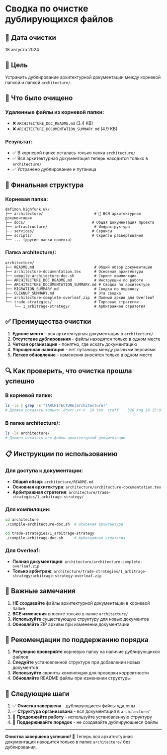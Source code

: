 # Сводка по очистке дублирующихся файлов

## 📅 Дата очистки
18 августа 2024

## 🎯 Цель
Устранить дублирование архитектурной документации между корневой папкой и папкой `architecture/`.

## 🧹 Что было очищено

### Удаленные файлы из корневой папки:
- ❌ `ARCHITECTURE_DOC_README.md` (3.4 KB)
- ❌ `ARCHITECTURE_DOCUMENTATION_SUMMARY.md` (4.9 KB)

### Результат:
- ✅ В корневой папке осталась только папка `architecture/`
- ✅ Вся архитектурная документация теперь находится только в `architecture/`
- ✅ Устранено дублирование и путаница

## 📁 Финальная структура

### Корневая папка:
```
defimon.highfunk.uk/
├── architecture/                       # 🎯 ВСЯ архитектурная документация
├── docs/                              # Общая документация проекта
├── infrastructure/                     # Инфраструктура
├── services/                          # Сервисы
├── scripts/                           # Скрипты развертывания
└── ... (другие папки проекта)
```

### Папка architecture/:
```
architecture/
├── README.md                           # Общий обзор документации
├── architecture-documentation.tex      # Основная архитектура
├── compile-architecture-doc.sh         # Скрипт компиляции
├── ARCHITECTURE_DOC_README.md          # Инструкции по работе
├── ARCHITECTURE_DOCUMENTATION_SUMMARY.md # Сводка по архитектуре
├── MIGRATION_SUMMARY.md                # Сводка по переносу
├── CLEANUP_SUMMARY.md                  # Эта сводка
├── architecture-complete-overleaf.zip  # Полный архив для Overleaf
└── trade-strategies/                   # Торговые стратегии
    └── 1_arbitrage-strategy/           # Арбитражная стратегия
```

## ✅ Преимущества очистки

1. **Единое место** - вся архитектурная документация в `architecture/`
2. **Отсутствие дублирования** - файлы находятся только в одном месте
3. **Четкая организация** - понятно, где искать документацию
4. **Упрощенная навигация** - нет путаницы между разными версиями
5. **Легкое обновление** - изменения вносятся только в одном месте

## 🔍 Как проверить, что очистка прошла успешно

### В корневой папке:
```bash
ls -la | grep -E "(ARCHITECTURE|architecture)"
# Должен показать только: drwxr-xr-x  10 teo  staff    320 Aug 18 15:07 architecture
```

### В папке architecture/:
```bash
ls -la architecture/
# Должен показать все файлы архитектурной документации
```

## 📋 Инструкции по использованию

### Для доступа к документации:
- **Общий обзор**: `architecture/README.md`
- **Основная архитектура**: `architecture/architecture-documentation.tex`
- **Арбитражная стратегия**: `architecture/trade-strategies/1_arbitrage-strategy/`

### Для компиляции:
```bash
cd architecture
./compile-architecture-doc.sh  # Основная архитектура

cd trade-strategies/1_arbitrage-strategy
./compile-arbitrage-doc.sh     # Арбитражная стратегия
```

### Для Overleaf:
- **Полная документация**: `architecture/architecture-complete-overleaf.zip`
- **Только арбитраж**: `architecture/trade-strategies/1_arbitrage-strategy/arbitrage-strategy-overleaf.zip`

## 🚨 Важные замечания

1. **НЕ создавайте** файлы архитектурной документации в корневой папке
2. **ВСЕ изменения** вносите только в папке `architecture/`
3. **Используйте** существующую структуру для новых документов
4. **Обновляйте** ZIP архивы при изменении документации

## 🔄 Рекомендации по поддержанию порядка

1. **Регулярно проверяйте** корневую папку на наличие дублирующихся файлов
2. **Следуйте** установленной структуре при добавлении новых документов
3. **Используйте** скрипты компиляции для проверки корректности
4. **Обновляйте** README файлы при изменении структуры

## 📝 Следующие шаги

1. ✅ **Очистка завершена** - дублирующиеся файлы удалены
2. ✅ **Структура организована** - вся документация в `architecture/`
3. 🔄 **Продолжайте работу** - используйте установленную структуру
4. 🔄 **Поддерживайте порядок** - не создавайте дублирующиеся файлы

---

**Очистка завершена успешно!** 🎉
Теперь вся архитектурная документация находится только в папке `architecture/` без дублирования.

